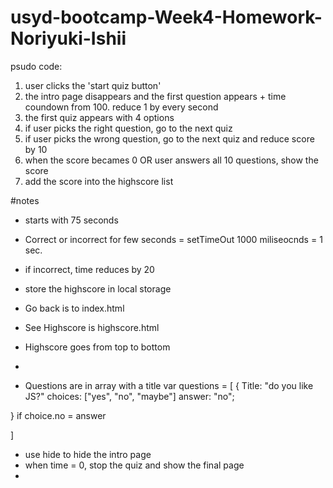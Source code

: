 # usyd-bootcamp-Week4-Homework-Noriyuki-Ishii

psudo code:

1. user clicks the 'start quiz button'
2. the intro page disappears and the first question appears + time coundown from 100. reduce 1 by every second
3. the first quiz appears with 4 options
4. if user picks the right question, go to the next quiz
5. if user picks the wrong question, go to the next quiz and reduce score by 10
6. when the score becames 0 OR user answers all 10 questions, show the score
7. add the score into the highscore list


#notes
- starts with 75 seconds
- Correct or incorrect for few seconds  = setTimeOut    1000 miliseocnds = 1 sec. 
- if incorrect, time reduces by 20
- store the highscore in local storage
- Go back is to index.html
- See Highscore is highscore.html
- Highscore goes from top to bottom
- 

- Questions are in array with a title
 var questions = [
{
    Title: "do you like JS?"
    choices: ["yes", "no", "maybe"]
    answer: "no";

} if choice.no = answer 

     
 ]


 - use hide to hide the intro page
- when time = 0, stop the quiz and show the final page
- 